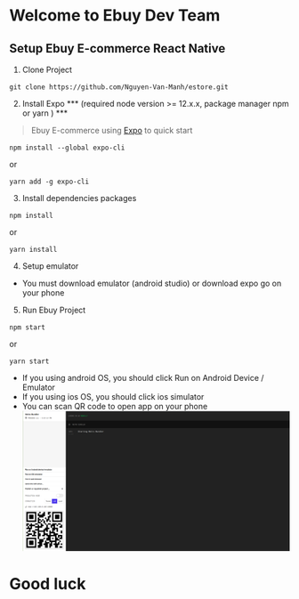 # Welcome to Ebuy Dev Team

## Setup Ebuy E-commerce React Native

1. Clone Project
```
git clone https://github.com/Nguyen-Van-Manh/estore.git
```
2. Install Expo
*** (required node version >= 12.x.x, package manager npm or yarn ) ***
> Ebuy E-commerce using [Expo](https://docs.expo.io/) to quick start
```
npm install --global expo-cli
```
or
```
yarn add -g expo-cli
```
3. Install dependencies packages
```
npm install
```
or
```
yarn install
```
4. Setup emulator
+ You must download emulator (android studio) or download expo go on your phone
5. Run Ebuy Project
```
npm start
```
or
```
yarn start
```
+ If you using android OS, you should click Run on Android Device / Emulator
+ If you using ios OS, you should click ios simulator
+ You can scan QR code to open app on your phone
![Alt text](/assets/images/git.png?raw=true 'Step One')

# Good luck
